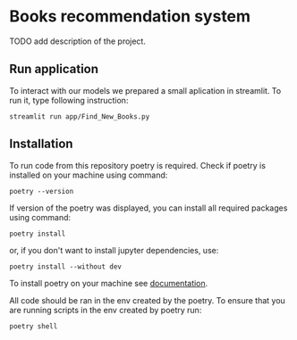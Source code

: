 # Books recommendation system

TODO add description of the project.

## Run application

To interact with our models we prepared a small aplication in streamlit. To run it, type following instruction:

```
streamlit run app/Find_New_Books.py 
```

## Installation

To run code from this repository poetry is required. Check if poetry is installed on your machine using command:

```
poetry --version
```

If version of the poetry was displayed, you can install all required packages using command:

```
poetry install
```

or, if you don't want to install jupyter dependencies, use:

```
poetry install --without dev
```

To install poetry on your machine see [documentation](https://python-poetry.org/docs/cli/#install).

All code should be ran in the env created by the poetry. To ensure that you are running scripts in the env created by poetry run:

```
poetry shell
```